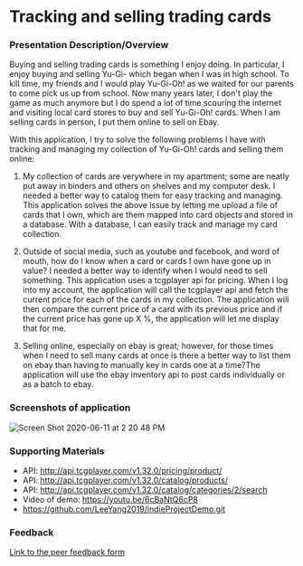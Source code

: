 # Tracking and selling trading cards

### Presentation Description/Overview

Buying and selling trading cards is something I enjoy doing. In particular, I enjoy buying and selling Yu-Gi- which began when I was in high school. To kill time, my friends and I would play Yu-Gi-Oh! as we waited for our parents to come pick us up from school. Now many years later, I don't play the game as much anymore but I do spend a lot of time scouring the internet and visiting local card stores to buy and sell Yu-Gi-Oh! cards. When I am selling cards in person, I put them online to sell on Ebay.

With this application, I try to solve the following problems I have with tracking and managing my collection of Yu-Gi-Oh! cards and selling them online:

1. My collection of cards are verywhere in my apartment; some are neatly put away in binders and others on shelves and my computer desk. I needed a better way to catalog them for easy tracking and managing. This application solves the above issue by letting me upload a file of cards that I own, which are them mapped into card objects and stored in a database. With a database, I can easily track and manage my card collection.

2. Outside of social media, such as youtube and facebook, and word of mouth, how do I know when a card or cards I own have gone up in value? I needed a better way to identify when I would need to sell something. This application uses a tcgplayer api for pricing. When I log into my account, the application will call the tcgplayer api and fetch the current price for each of the cards in my collection. The application will then compare the current price of a card with its previous price and if the current price has gone up X %, the application will let me display that for me. 

3. Selling online, especially on ebay is great; however, for those times when I need to sell many cards at once is there a better way to list them on ebay than having to manually key in cards one at a time?The application will use the ebay inventory api to post cards individually or as a batch to ebay.

### Screenshots of application

![Screen Shot 2020-06-11 at 2 20 48 PM](https://user-images.githubusercontent.com/46943342/84425116-0c4b0d00-abef-11ea-921a-0149bbbf9015.png)

### Supporting Materials 

* API: http://api.tcgplayer.com/v1.32.0/pricing/product/
* API: http://api.tcgplayer.com/v1.32.0/catalog/products/
* API: http://api.tcgplayer.com/v1.32.0/catalog/categories/2/search
* Video of demo: https://youtu.be/6cBaNtQ6cP8
* https://github.com/LeeYang2019/indieProjectDemo.git

### Feedback

[Link to the peer feedback form](Feedback.md)


